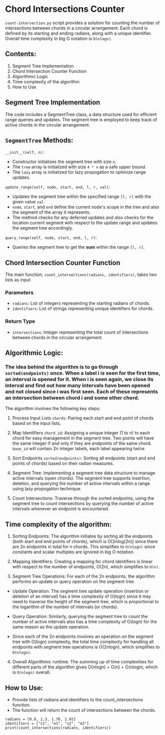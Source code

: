 # Chord Intersections Counter

`count-intersection.py` script provides a solution for counting the number of intersections between chords in a circular arrangement. Each chord is defined by its starting and ending radians, along with a unique identifier. Overall time complexity in big O notation is `O(nlogn)`.

## Contents:
1. Segment Tree Implementation
2. Chord Intersection Counter Function
3. Algorithmic Logic
4. Time complexity of the algorithm
5. How to Use

## Segment Tree Implementation

The code includes a SegmentTree class, a data structure used for efficient range queries and updates. The segment tree is employed to keep track of active chords in the circular arrangement.

## `SegmentTree` Methods:

`__init__(self, n)`:
* Constructor initializes the segment tree with size `n`.
* The `tree` array is initialized with size `4 * n` as a safe upper bound. 
* The `lazy` array is initialized for lazy propogation to optimize range updates.

`update_range(self, node, start, end, l, r, val)`:

* Updates the segment tree within the specified range `[l, r]` with the given value `val`.
* `node`, `start`, and `end` define the current node's scope in the tree and also the segment of the array it represents.
* The method checks for any deferred updates and also checks for the location current segment with respect to the update range and updates the segment tree accordingly. 

`query_range(self, node, start, end, l, r)`:

* Queries the segment tree to get the **sum** within the range `[l, r]`.


## Chord Intersection Counter Function

The main function, `count_intersections(radians, identifiers)`, takes two lists as input

### Parameters
* `radians`: List of integers representing the starting radians of chords.
* `identifiers`: List of strings representing unique identifiers for chords.

### Return Type
* `intersections`: Integer representing the total count of intersections between chords in the circular arrangement.


## Algorithmic Logic:


### The idea behind the algorithm is to go through `sorted(endpoints)` once. When a label i is seen for the first time, an interval is opened for it. When i is seen again, we close its interval and find out how many intervals have been opened and **not closed** since i was first seen. Each of these represents an intersection between chord i and some other chord. 

The algorithm involves the following key steps:

1. Process Input Lists `chords`: Pairing each start and end point of chords based on the input lists.

2. Map Identifiers `chord_id`: Assigning a unique integer (1 to n) to each chord for easy management in the segment tree. 
Two points will have the same integer if and only if they are endpoints of the same chord.
`base_id` will contain 2n integer labels, each label appearing twice.

3. Sort Endpoints `sorted(endpoints)`: Sorting all endpoints (start and end points of chords) based on their radian measures.

4. Segment Tree: Implementing a segment tree data structure to manage active intervals (open chords). The segment tree supports insertion, deletion, and querying the number of active intervals within a range using lazy propogation technique.

5. Count Intersections: Traverse through the sorted endpoints, using the segment tree to count intersections by querying the number of active intervals whenever an endpoint is encountered.


## Time complexity of the algorithm:

1. Sorting Endpoints:
The algorithm initiates by sorting all the endpoints (both start and end points of chords), which is O(2nlog(2n)) since there are 2n endpoints in total for n chords. This simplifies to `O(nlogn)` since constants and scalar multiples are ignored in big O notation.

2. Mapping Identifiers:
Creating a mapping for chord identifiers is linear with respect to the number of endpoints, O(2n), which simplifies to `O(n)`.

3. Segment Tree Operations:
For each of the 2n endpoints, the algorithm performs an update or query operation on the segment tree.

* Update Operation: The segment tree update operation (insertion or deletion of an interval) has a time complexity of O(logn) since it may need to traverse the height of the segment tree, which is proportional to the logarithm of the number of intervals (or chords).

* Query Operation: Similarly, querying the segment tree to count the number of active intervals also has a time complexity of O(logn) for the same reason as the update operation.

* Since each of the 2n endpoints involves an operation on the segment tree with O(logn) complexity, the total time complexity for handling all endpoints with segment tree operations is O(2nlogn), which simplifies to `O(nlogn)`.

4. Overall Algorithmic runtime:
The summing up of time complexities for different parts of the algorithm gives O(nlogn) + O(n) + O(nlogn), which is `O(nlogn)` overall.

## How to Use:

* Provide lists of radians and identifiers to the count_intersections function.
* The function will return the count of intersections between the chords.

```
radians = [0.9, 1.3, 1.70, 2.92]
identifiers = ["s1", "e1", "s2", "e2"]
print(count_intersections(radians, identifiers))
```